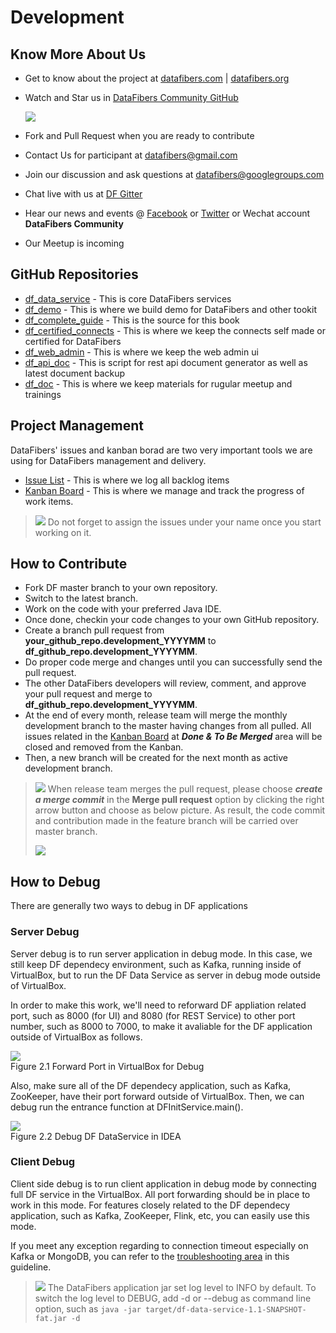 # Development

## Know More About Us

* Get to know about the project at [datafibers.com](http://datafibers.com/) \| [datafibers.org](http://datafibers.org/)
* Watch and Star us in [DataFibers Community GitHub](https://github.com/datafibers-community)

  ![](http://i.imgur.com/pvgE3yK.gif)

* Fork and Pull Request when you are ready to contribute
* Contact Us for participant at [datafibers@gmail.com](mailto:datafibers@gmail.com)
* Join our discussion and ask questions at [datafibers@googlegroups.com](mailto:datafibers@googlegroups.com)
* Chat live with us at [DF Gitter](https://gitter.im/datafibers/df?utm_source=badge&utm_medium=badge&utm_campaign=pr-badge)
* Hear our news and events @ [Facebook](http://www.facebook.com/data.fibers) or [Twitter](http://twitter.com/datafibers1) or Wechat account **DataFibers Community**
* Our Meetup is incoming

## GitHub Repositories

* [df\_data\_service](https://github.com/datafibers-community/df_data_service) - This is core DataFibers services
* [df\_demo](https://github.com/datafibers-community/df_demo) - This is where we build demo for DataFibers and other tookit
* [df\_complete\_guide](https://github.com/datafibers-community/df_complete_guide) - This is the source for this book
* [df\_certified\_connects](https://github.com/datafibers-community/df_certified_connects) - This is where we keep the connects self made or certified for DataFibers
* [df\_web\_admin](https://github.com/datafibers-community/df_web_admin) - This is where we keep the web admin ui
* [df\_api\_doc](https://github.com/datafibers-community/df_api_doc) - This is script for rest api document generator as well as latest document backup
* [df\_doc](https://github.com/datafibers-community/df_doc) - This is where we keep materials for rugular meetup and trainings

## Project Management

DataFibers' issues and kanban borad are two very important tools we are using for DataFibers management and delivery.

* [Issue List](https://github.com/datafibers-community/df_data_service/issues) - This is where we log all backlog items
* [Kanban Board](https://github.com/orgs/datafibers-community/projects/1?fullscreen=true) - This is where we manage and track the progress of work items.

> ![](../.gitbook/assets/tip.jpg) Do not forget to assign the issues under your name once you start working on it.

## How to Contribute

* Fork DF master branch to your own repository.
* Switch to the latest branch.
* Work on the code with your preferred Java IDE.
* Once done, checkin your code changes to your own GitHub repository.
* Create a branch pull request from **your\_github\_repo.development\_YYYYMM** to **df\_github\_repo.development\_YYYYMM**.
* Do proper code merge and changes until you can successfully send the pull request.
* The other DataFibers developers will review, comment, and approve your pull request and merge to **df\_github\_repo.development\_YYYYMM**.
* At the end of every month, release team will merge the monthly development branch to the master having changes from all pulled. All issues related in the [Kanban Board](https://github.com/orgs/datafibers-community/projects/1?fullscreen=true) at _**Done & To Be Merged**_ area will be closed and removed from the Kanban.
* Then, a new branch will be created for the next month as active development branch.

> ![](../.gitbook/assets/information.jpg) When release team merges the pull request, please choose _**create a merge commit**_ in the **Merge pull request** option by clicking the right arrow button and choose as below picture. As result, the code commit and contribution made in the feature branch will be carried over master branch.
>
> ![](https://help.github.com/assets/images/help/pull_requests/select-squash-and-merge-from-drop-down-menu.png)

## How to Debug

There are generally two ways to debug in DF applications

### Server Debug

Server debug is to run server application in debug mode. In this case, we still keep DF dependecy environment, such as Kafka, running inside of VirtualBox, but to run the DF Data Service as server in debug mode outside of VirtualBox.

In order to make this work, we'll need to reforward DF appliation related port, such as 8000 \(for UI\) and 8080 \(for REST Service\) to other port number, such as 8000 to 7000, to make it avaliable for the DF application outside of VirtualBox as follows.

 ![](../.gitbook/assets/debug_port.PNG)  
 Figure 2.1 Forward Port in VirtualBox for Debug

Also, make sure all of the DF dependecy application, such as Kafka, ZooKeeper, have their port forward outside of VirtualBox. Then, we can debug run the entrance function at DFInitService.main\(\).

 ![](../.gitbook/assets/debug_run_idea.png)  
 Figure 2.2 Debug DF DataService in IDEA

### Client Debug

Client side debug is to run client application in debug mode by connecting full DF service in the VirtualBox. All port forwarding should be in place to work in this mode. For features closely related to the DF dependecy application, such as Kafka, ZooKeeper, Flink, etc, you can easily use this mode.

If you meet any exception regarding to connection timeout especially on Kafka or MongoDB, you can refer to the [troubleshooting area](https://github.com/datafibers-community/datafibers-complete-guide/tree/de0445ca4d80e881f015535480562ba3ba4d8169/troubleshooting_area.html#Vagarant_Issues) in this guideline.

> ![](../.gitbook/assets/tip.jpg) The DataFibers application jar set log level to INFO by default. To switch the log level to DEBUG, add -d or --debug as command line option, such as `java -jar target/df-data-service-1.1-SNAPSHOT-fat.jar -d`

